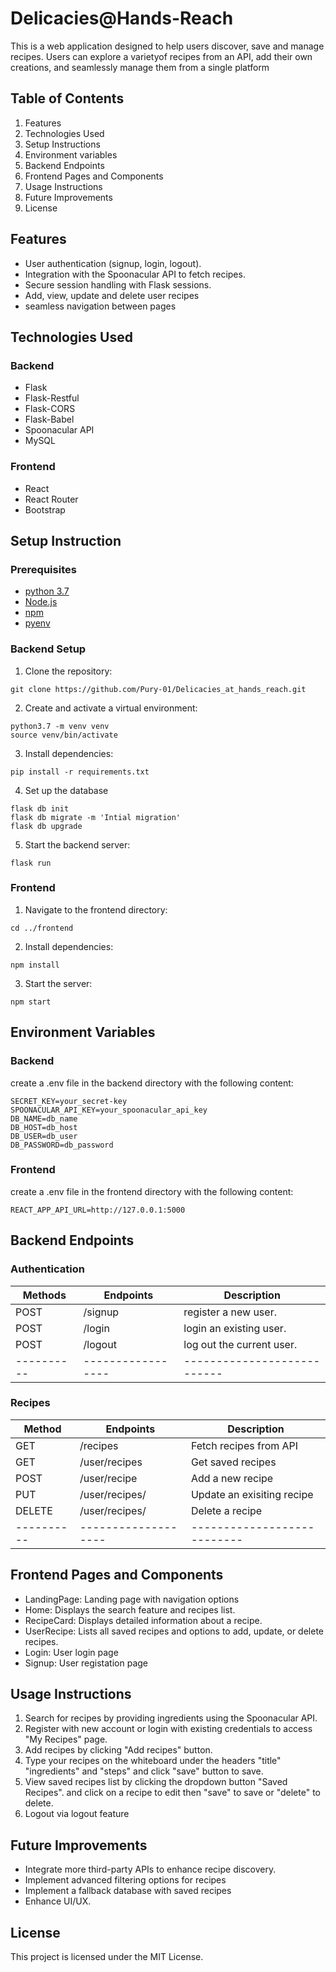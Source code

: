 # Delicacies@Hands-Reach
This is a web application designed to help users discover, save and manage recipes. Users can explore a varietyof recipes from an API, add their own creations, and seamlessly manage them from a single platform

## Table of Contents
1. Features
2. Technologies Used
3. Setup Instructions
4. Environment variables
5. Backend Endpoints
6. Frontend Pages and Components
7. Usage Instructions
8. Future Improvements
9. License

## Features
+ User authentication (signup, login, logout).
+ Integration with the Spoonacular API to fetch recipes.
+ Secure session handling with Flask sessions.
+ Add, view, update and delete user recipes
+ seamless navigation between pages

## Technologies Used
### Backend
+ Flask
+ Flask-Restful
+ Flask-CORS
+ Flask-Babel
+ Spoonacular API
+ MySQL

### Frontend
+ React
+ React Router
+ Bootstrap

## Setup Instruction
### Prerequisites
- [python 3.7](https://www.python.org/downloads/)
- [Node.js](https://nodejs.org/)
- [npm](https://www.npmjs.com/)
- [pyenv](https://github.com/pyenv/pyenv)


### Backend Setup
1. Clone the repository:
```
git clone https://github.com/Pury-01/Delicacies_at_hands_reach.git
```

2. Create and activate a virtual environment:
```
python3.7 -m venv venv
source venv/bin/activate
```

3. Install dependencies:
```
pip install -r requirements.txt
```

4. Set up the database
```
flask db init
flask db migrate -m 'Intial migration'
flask db upgrade
```

5. Start the backend server:
```
flask run
```

### Frontend
1. Navigate to the frontend directory:
```
cd ../frontend
```

2. Install dependencies:
```
npm install
```

3. Start the server:
```
npm start
```

## Environment Variables
### Backend
create a .env file in the backend directory with the following content:
```
SECRET_KEY=your_secret-key
SPOONACULAR_API_KEY=your_spoonacular_api_key
DB_NAME=db_name
DB_HOST=db_host
DB_USER=db_user
DB_PASSWORD=db_password
```

### Frontend
create a .env file in the frontend directory with the following content:
```
REACT_APP_API_URL=http://127.0.0.1:5000
```

## Backend Endpoints
### Authentication

| Methods  | Endpoints       | Description               |
|----------|-----------------|---------------------------|
| POST     | /signup         | register a new user.      |
| POST     | /login          | login an existing user.   |
| POST     | /logout         | log out the current user. |
|----------|-----------------|---------------------------|

### Recipes

| Method   | Endpoints         | Description               |
|----------|-------------------|---------------------------|
| GET      | /recipes          | Fetch recipes from API    |
| GET      | /user/recipes     | Get saved recipes         | 
| POST     | /user/recipe      | Add a new recipe          |
| PUT      | /user/recipes/<id>| Update an exisiting recipe|
| DELETE   | /user/recipes/<id>| Delete a recipe           |
|----------|-------------------|---------------------------|

## Frontend Pages and Components

+ LandingPage: Landing page with navigation options
+ Home: Displays the search feature and recipes list.
+ RecipeCard: Displays detailed information about a recipe.
+ UserRecipe: Lists all saved recipes and options to add, update,  or delete recipes.
+ Login: User login page
+ Signup: User registation page

## Usage Instructions
1. Search for recipes by providing ingredients using the Spoonacular API.
2. Register with new account or login with existing credentials to access "My Recipes" page.
3. Add recipes by clicking "Add recipes" button.
4. Type your recipes on the whiteboard under the headers "title" "ingredients" and "steps" and click "save" button to save.
5. View saved recipes list by clicking the dropdown button "Saved Recipes". and click on a recipe to edit then "save" to save or "delete" to delete.
6. Logout via logout feature 

## Future Improvements
+ Integrate more third-party APIs to enhance recipe discovery.
+ Implement advanced filtering options for recipes
+ Implement a fallback database with saved recipes
+ Enhance UI/UX.

## License
This project is licensed under the MIT License.
